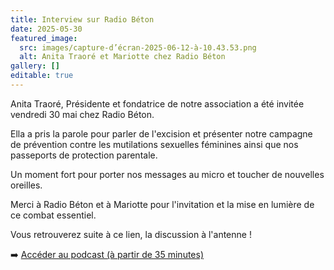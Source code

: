 ```yaml
---
title: Interview sur Radio Béton
date: 2025-05-30
featured_image:
  src: images/capture-d’écran-2025-06-12-à-10.43.53.png
  alt: Anita Traoré et Mariotte chez Radio Béton
gallery: []
editable: true
---
```

Anita Traoré, Présidente et fondatrice de notre association a été invitée vendredi 30 mai chez Radio Béton.

Ella a pris la parole pour parler de l'excision et présenter notre campagne de prévention contre les mutilations sexuelles féminines ainsi que nos passeports de protection parentale.

Un moment fort pour porter nos messages au micro et toucher de nouvelles oreilles.

Merci à Radio Béton et à Mariotte pour l'invitation et la mise en lumière de ce combat essentiel.

Vous retrouverez suite à ce lien, la discussion à l'antenne !

➡️ [Accéder au podcast (à partir de 35 minutes)](https://podcast-radiobeton.com/carte-blanche-mariotte)
